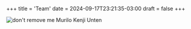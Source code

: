 +++
title = 'Team'
date = 2024-09-17T23:21:35-03:00
draft = false
+++


![don't remove me](/images/coconut.webp)
Murilo Kenji Unten

